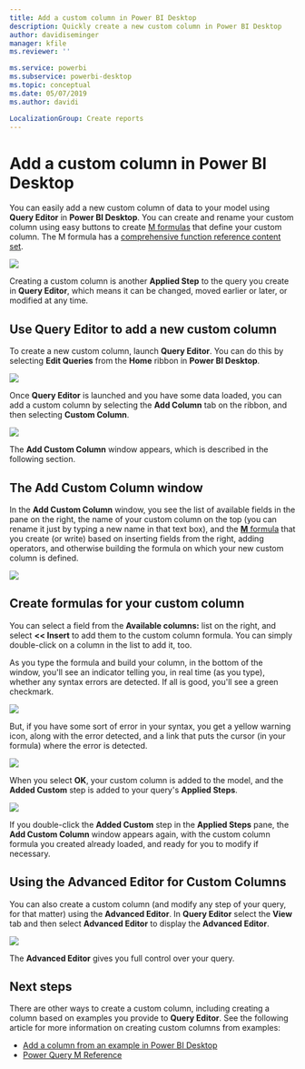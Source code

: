 ```yaml
---
title: Add a custom column in Power BI Desktop
description: Quickly create a new custom column in Power BI Desktop
author: davidiseminger
manager: kfile
ms.reviewer: ''

ms.service: powerbi
ms.subservice: powerbi-desktop
ms.topic: conceptual
ms.date: 05/07/2019
ms.author: davidi

LocalizationGroup: Create reports
---
```

# Add a custom column in Power BI Desktop
You can easily add a new custom column of data to your model using **Query Editor** in **Power BI Desktop**. You can create and rename your custom column using easy buttons to create [M formulas](https://msdn.microsoft.com/library/mt270235.aspx) that define your custom column. The M formula has a [comprehensive function reference content set](https://msdn.microsoft.com/library/mt779182.aspx). 

![](media/desktop-add-custom-column/add-custom-column_01.png)

Creating a custom column is another **Applied Step** to the query you create in **Query Editor**, which means it can be changed, moved earlier or later, or modified at any time.

## Use Query Editor to add a new custom column
To create a new custom column, launch **Query Editor**. You can do this by selecting **Edit Queries** from the **Home** ribbon in **Power BI Desktop**.

![](media/desktop-add-custom-column/add-column-from-example_02.png)

Once **Query Editor** is launched and you have some data loaded, you can add a custom column by selecting the **Add Column** tab on the ribbon, and then selecting **Custom Column**.

![](media/desktop-add-custom-column/add-custom-column_02.png)

The **Add Custom Column** window appears, which is described in the following section.

## The Add Custom Column window
In the **Add Custom Column** window, you see the list of available fields in the pane on the right, the name of your custom column on the top (you can rename it just by typing a new name in that text box), and the [**M** formula](https://msdn.microsoft.com/library/mt779182.aspx) that you create (or write) based on inserting fields from the right, adding operators, and otherwise building the formula on which your new custom column is defined. 

![](media/desktop-add-custom-column/add-custom-column_03.png)

## Create formulas for your custom column
You can select a field from the **Available columns:** list on the right, and select **<< Insert** to add them to the custom column formula. You can simply double-click on a column in the list to add it, too.

As you type the formula and build your column, in the bottom of the window, you'll see an indicator telling you, in real time (as you type), whether any syntax errors are detected. If all is good, you'll see a green checkmark.

![](media/desktop-add-custom-column/add-custom-column_04.png)

But, if you have some sort of error in your syntax, you get a yellow warning icon, along with the error detected, and a link that puts the cursor (in your formula) where the error is detected.

![](media/desktop-add-custom-column/add-custom-column_05.png)

When you select **OK**, your custom column is added to the model, and the **Added Custom** step is added to your query's **Applied Steps**.

![](media/desktop-add-custom-column/add-custom-column_06.png)

If you double-click the **Added Custom** step in the **Applied Steps** pane, the **Add Custom Column** window appears again, with the custom column formula you created already loaded, and ready for you to modify if necessary.

## Using the Advanced Editor for Custom Columns
You can also create a custom column (and modify any step of your query, for that matter) using the **Advanced Editor**. In **Query Editor** select the **View** tab and then select **Advanced Editor** to display the **Advanced Editor**.

![](media/desktop-add-custom-column/add-custom-column_07.png)

The **Advanced Editor** gives you full control over your query.

## Next steps
There are other ways to create a custom column, including creating a column based on examples you provide to **Query Editor**. See the following article for more information on creating custom columns from examples:

* [Add a column from an example in Power BI Desktop](desktop-add-column-from-example.md)
* [Power Query M Reference](/powerquery-m/power-query-m-reference)  

